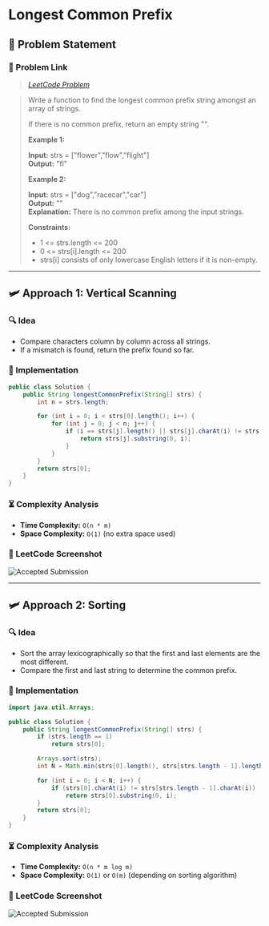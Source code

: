 # Longest Common Prefix

## 📝 Problem Statement

### 🔗 Problem Link

> *[LeetCode Problem](https://leetcode.com/problems/longest-common-prefix/description/)*

> Write a function to find the longest common prefix string amongst an array of strings.
>
> If there is no common prefix, return an empty string "".
>
> **Example 1:**
>
> **Input:** strs = ["flower","flow","flight"]  
> **Output:** "fl"  
>
> **Example 2:**
>
> **Input:** strs = ["dog","racecar","car"]  
> **Output:** ""  
> **Explanation:** There is no common prefix among the input strings.
>
> **Constraints:**
>
> - 1 <= strs.length <= 200  
> - 0 <= strs[i].length <= 200  
> - strs[i] consists of only lowercase English letters if it is non-empty.  

---

## 🛩️ Approach 1: Vertical Scanning

### 🔍 Idea

- Compare characters column by column across all strings.
- If a mismatch is found, return the prefix found so far.

### 🚀 Implementation

```java
public class Solution {
    public String longestCommonPrefix(String[] strs) {
        int n = strs.length;

        for (int i = 0; i < strs[0].length(); i++) {
            for (int j = 0; j < n; j++) {
                if (i == strs[j].length() || strs[j].charAt(i) != strs[0].charAt(i)) {
                    return strs[j].substring(0, i);
                }
            }
        }
        return strs[0];
    }
}
```

### ⏳ Complexity Analysis

- **Time Complexity:** `O(n * m)`
- **Space Complexity:** `O(1)` (no extra space used)

### 📸 LeetCode Screenshot
![Accepted Submission](Screenshots/5.1.png)

---

## 🛩️ Approach 2: Sorting

### 🔍 Idea

- Sort the array lexicographically so that the first and last elements are the most different.
- Compare the first and last string to determine the common prefix.

### 🚀 Implementation

```java
import java.util.Arrays;

public class Solution {
    public String longestCommonPrefix(String[] strs) {
        if (strs.length == 1)
            return strs[0];

        Arrays.sort(strs);
        int N = Math.min(strs[0].length(), strs[strs.length - 1].length());

        for (int i = 0; i < N; i++) {
            if (strs[0].charAt(i) != strs[strs.length - 1].charAt(i))
                return strs[0].substring(0, i);
        }
        return strs[0];
    }
}
```

### ⏳ Complexity Analysis

- **Time Complexity:** `O(n * m log m)`
- **Space Complexity:** `O(1)` or `O(m)` (depending on sorting algorithm)

### 📸 LeetCode Screenshot
![Accepted Submission](Screenshots/5.2.png)

